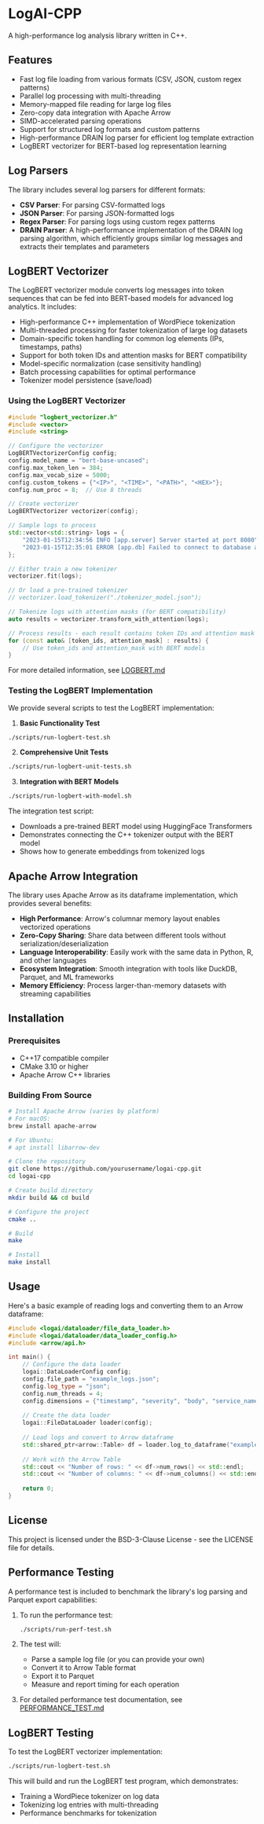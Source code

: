 # LogAI-CPP

A high-performance log analysis library written in C++.

## Features

- Fast log file loading from various formats (CSV, JSON, custom regex patterns)
- Parallel log processing with multi-threading
- Memory-mapped file reading for large log files
- Zero-copy data integration with Apache Arrow
- SIMD-accelerated parsing operations
- Support for structured log formats and custom patterns
- High-performance DRAIN log parser for efficient log template extraction
- LogBERT vectorizer for BERT-based log representation learning

## Log Parsers

The library includes several log parsers for different formats:

- **CSV Parser**: For parsing CSV-formatted logs
- **JSON Parser**: For parsing JSON-formatted logs
- **Regex Parser**: For parsing logs using custom regex patterns
- **DRAIN Parser**: A high-performance implementation of the DRAIN log parsing algorithm, which efficiently groups similar log messages and extracts their templates and parameters

## LogBERT Vectorizer

The LogBERT vectorizer module converts log messages into token sequences that can be fed into BERT-based models for advanced log analytics. It includes:

- High-performance C++ implementation of WordPiece tokenization
- Multi-threaded processing for faster tokenization of large log datasets
- Domain-specific token handling for common log elements (IPs, timestamps, paths)
- Support for both token IDs and attention masks for BERT compatibility
- Model-specific normalization (case sensitivity handling)
- Batch processing capabilities for optimal performance
- Tokenizer model persistence (save/load)

### Using the LogBERT Vectorizer

```cpp
#include "logbert_vectorizer.h"
#include <vector>
#include <string>

// Configure the vectorizer
LogBERTVectorizerConfig config;
config.model_name = "bert-base-uncased";
config.max_token_len = 384;
config.max_vocab_size = 5000;
config.custom_tokens = {"<IP>", "<TIME>", "<PATH>", "<HEX>"};
config.num_proc = 8;  // Use 8 threads

// Create vectorizer
LogBERTVectorizer vectorizer(config);

// Sample logs to process
std::vector<std::string> logs = {
    "2023-01-15T12:34:56 INFO [app.server] Server started at port 8080",
    "2023-01-15T12:35:01 ERROR [app.db] Failed to connect to database at 192.168.1.100"
};

// Either train a new tokenizer
vectorizer.fit(logs);

// Or load a pre-trained tokenizer
// vectorizer.load_tokenizer("./tokenizer_model.json");

// Tokenize logs with attention masks (for BERT compatibility)
auto results = vectorizer.transform_with_attention(logs);

// Process results - each result contains token IDs and attention mask
for (const auto& [token_ids, attention_mask] : results) {
    // Use token_ids and attention_mask with BERT models
}
```

For more detailed information, see [LOGBERT.md](LOGBERT.md)

### Testing the LogBERT Implementation

We provide several scripts to test the LogBERT implementation:

1. **Basic Functionality Test**
```bash
./scripts/run-logbert-test.sh
```

2. **Comprehensive Unit Tests**
```bash
./scripts/run-logbert-unit-tests.sh
```

3. **Integration with BERT Models**
```bash
./scripts/run-logbert-with-model.sh
```

The integration test script:
- Downloads a pre-trained BERT model using HuggingFace Transformers
- Demonstrates connecting the C++ tokenizer output with the BERT model
- Shows how to generate embeddings from tokenized logs

## Apache Arrow Integration

The library uses Apache Arrow as its dataframe implementation, which provides several benefits:

- **High Performance**: Arrow's columnar memory layout enables vectorized operations
- **Zero-Copy Sharing**: Share data between different tools without serialization/deserialization
- **Language Interoperability**: Easily work with the same data in Python, R, and other languages
- **Ecosystem Integration**: Smooth integration with tools like DuckDB, Parquet, and ML frameworks
- **Memory Efficiency**: Process larger-than-memory datasets with streaming capabilities

## Installation

### Prerequisites

- C++17 compatible compiler
- CMake 3.10 or higher
- Apache Arrow C++ libraries

### Building From Source

```bash
# Install Apache Arrow (varies by platform)
# For macOS:
brew install apache-arrow

# For Ubuntu:
# apt install libarrow-dev

# Clone the repository
git clone https://github.com/yourusername/logai-cpp.git
cd logai-cpp

# Create build directory
mkdir build && cd build

# Configure the project
cmake ..

# Build
make

# Install
make install
```

## Usage

Here's a basic example of reading logs and converting them to an Arrow dataframe:

```cpp
#include <logai/dataloader/file_data_loader.h>
#include <logai/dataloader/data_loader_config.h>
#include <arrow/api.h>

int main() {
    // Configure the data loader
    logai::DataLoaderConfig config;
    config.file_path = "example_logs.json";
    config.log_type = "json";
    config.num_threads = 4;
    config.dimensions = {"timestamp", "severity", "body", "service_name"};
    
    // Create the data loader
    logai::FileDataLoader loader(config);
    
    // Load logs and convert to Arrow dataframe
    std::shared_ptr<arrow::Table> df = loader.log_to_dataframe("example_logs.json", "json");
    
    // Work with the Arrow Table
    std::cout << "Number of rows: " << df->num_rows() << std::endl;
    std::cout << "Number of columns: " << df->num_columns() << std::endl;
    
    return 0;
}
```

## License

This project is licensed under the BSD-3-Clause License - see the LICENSE file for details.

## Performance Testing

A performance test is included to benchmark the library's log parsing and Parquet export capabilities:

1. To run the performance test:
   ```bash
   ./scripts/run-perf-test.sh
   ```

2. The test will:
   - Parse a sample log file (or you can provide your own)
   - Convert it to Arrow Table format
   - Export it to Parquet
   - Measure and report timing for each operation

3. For detailed performance test documentation, see [PERFORMANCE_TEST.md](PERFORMANCE_TEST.md)

## LogBERT Testing

To test the LogBERT vectorizer implementation:

```bash
./scripts/run-logbert-test.sh
```

This will build and run the LogBERT test program, which demonstrates:
- Training a WordPiece tokenizer on log data
- Tokenizing log entries with multi-threading
- Performance benchmarks for tokenization 